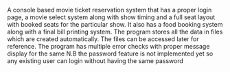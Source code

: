 A console based movie ticket reservation system that has a proper login page, a movie select system along with show timing and a full seat layout with booked seats for the particular show.
It also has a food booking system along with a final bill printing system.
The program stores all the data in files which are created automatically. The files can be accessed later for reference.
The program has multiple error checks with proper message display for the same 
N.B the password feature is not implemented yet so any existing user can login without having the same password
